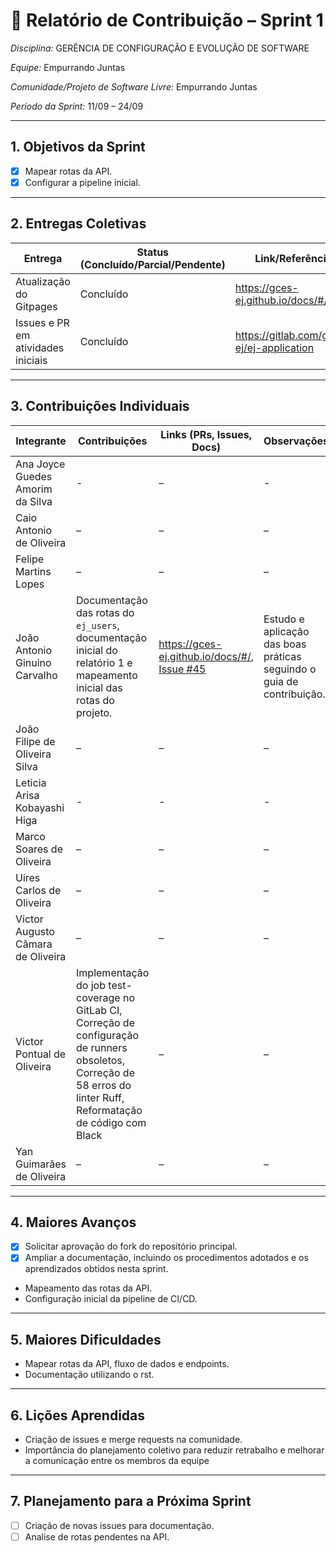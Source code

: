 # 📝 Relatório de Contribuição – Sprint 1

*Disciplina:* GERÊNCIA DE CONFIGURAÇÃO E EVOLUÇÃO DE SOFTWARE

*Equipe:* Empurrando Juntas

*Comunidade/Projeto de Software Livre:* Empurrando Juntas

*Período da Sprint:* 11/09 – 24/09

---

## 1. Objetivos da Sprint

- [x] Mapear rotas da API.
- [x] Configurar a pipeline inicial.

---

## 2. Entregas Coletivas

| Entrega                            | Status (Concluído/Parcial/Pendente) | Link/Referência                           | Observações           |
|------------------------------------|-------------------------------------|-------------------------------------------|-----------------------|
| Atualização do Gitpages            | Concluído                           | https://gces-ej.github.io/docs/#/         | Organização da Equipe |
| Issues e PR em atividades iniciais | Concluído                           | https://gitlab.com/gces-ej/ej-application | -                     |


---

## 3. Contribuições Individuais

| Integrante                        | Contribuições                                                                                                        | Links (PRs, Issues, Docs)                                                                             | Observações                                                           |
|-----------------------------------|----------------------------------------------------------------------------------------------------------------------|-------------------------------------------------------------------------------------------------------|-----------------------------------------------------------------------|
| Ana Joyce Guedes Amorim da Silva  | -                                                                                                                    | –                                                                                                     | -                                                                     |
| Caio Antonio de Oliveira          | –                                                                                                                    | –                                                                                                     | –                                                                     |
| Felipe Martins Lopes              | –                                                                                                                    | –                                                                                                     | –                                                                     |
| João Antonio Ginuino Carvalho     | Documentação das rotas do `ej_users`, documentação inicial do relatório 1 e mapeamento inicial das rotas do projeto. | https://gces-ej.github.io/docs/#/, [Issue #45](https://gitlab.com/gces-ej/ej-application/-/issues/45) | Estudo e aplicação das boas práticas seguindo o guia de contribuição. |
| João Filipe de Oliveira Silva     | –                                                                                                                    | –                                                                                                     | –                                                                     |
| Leticia Arisa Kobayashi Higa      | -                                                                                                                    | -                                                                                                     | -                                                                     |
| Marco Soares de Oliveira          | –                                                                                                                    | –                                                                                                     | –                                                                     |
| Uires Carlos de Oliveira          | –                                                                                                                    | –                                                                                                     | –                                                                     |
| Victor Augusto Câmara de Oliveira | –                                                                                                                    | –                                                                                                     | –                                                                     |
| Victor Pontual de Oliveira        | Implementação do job test-coverage no GitLab CI, Correção de configuração de runners obsoletos, Correção de 58 erros do linter Ruff, Reformatação de código com Black | –                                                                                                     | –                                                                     |
| Yan Guimarães de Oliveira         | –                                                                                                                    | –                                                                                                     | –                                                                     |

---

## 4. Maiores Avanços

* [x] Solicitar aprovação do fork do repositório principal.
* [x] Ampliar a documentação, incluindo os procedimentos adotados e os aprendizados obtidos nesta sprint.

- Mapeamento das rotas da API.
- Configuração inicial da pipeline de CI/CD.

---

## 5. Maiores Dificuldades

- Mapear rotas da API, fluxo de dados e endpoints.
- Documentação utilizando o rst.

---

## 6. Lições Aprendidas

* Criação de issues e merge requests na comunidade.
* Importância do planejamento coletivo para reduzir retrabalho e melhorar a comunicação entre os membros da equipe

---

## 7. Planejamento para a Próxima Sprint

* [ ] Criação de novas issues para documentação.
* [ ] Analise de rotas pendentes na API.
